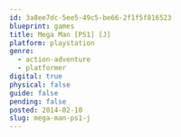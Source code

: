 ```yaml
---
id: 3a8ee7dc-5ee5-49c5-be66-2f1f5f816523
blueprint: games
title: Mega Man [PS1] [J]
platform: playstation
genre:
  - action-adventure
  - platformer
digital: true
physical: false
guide: false
pending: false
posted: 2014-02-10
slug: mega-man-ps1-j
---
```

